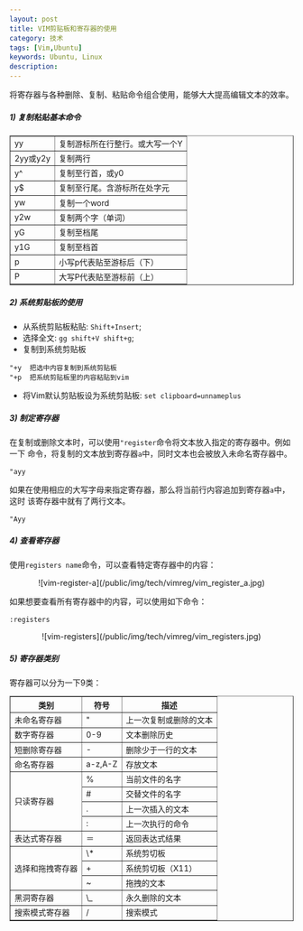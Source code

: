```yaml
---
layout: post
title: VIM剪贴板和寄存器的使用
category: 技术
tags: [Vim,Ubuntu]
keywords: Ubuntu, Linux
description: 
---
```



将寄存器与各种删除、复制、粘贴命令组合使用，能够大大提高编辑文本的效率。

##### **1) 复制粘贴基本命令**

<center>
<table summary="basic-commands" border="1" cellspacing="0" cellpadding="3">
<tbody>
<tr>
<td>yy</td><td>复制游标所在行整行。或大写一个Y</td>
</tr>
<tr>
<td>2yy或y2y</td><td>复制两行</td>
</tr>
<tr>
<td>y^</td><td>复制至行首，或y0</td>
</tr>
<tr>
<td>y$</td><td>复制至行尾。含游标所在处字元</td>
</tr>
<tr>
<td>yw</td><td>复制一个word</td>
</tr>
<tr>
<td>y2w</td><td>复制两个字（单词）</td>
</tr>
<tr>
<td>yG</td><td>复制至档尾</td>
</tr>
<tr>
<td>y1G</td><td>复制至档首</td>
</tr>
<tr>
<td>p</td><td>小写p代表贴至游标后（下）</td>
</tr>
<tr>
<td>P</td><td>大写P代表贴至游标前（上）</td>
</tr>
</tbody>
</table>
</center>


##### **2) 系统剪贴板的使用**

- 从系统剪贴板粘贴: `Shift+Insert`;
- 选择全文: `gg shift+V shift+g`;
- 复制到系统剪贴板    

```vim
"+y  把选中内容复制到系统剪贴板
"+p  把系统剪贴板里的内容粘贴到vim
```

- 将Vim默认剪贴板设为系统剪贴板: `set clipboard=unnameplus`


##### **3) 制定寄存器**
在复制或删除文本时，可以使用`"register`命令将文本放入指定的寄存器中。例如一下
命令，将复制的文本放到寄存器`a`中，同时文本也会被放入未命名寄存器中。  

```vim
"ayy
```

如果在使用相应的大写字母来指定寄存器，那么将当前行内容追加到寄存器`a`中，这时
该寄存器中就有了两行文本。    

```vim
"Ayy
```

##### **4) 查看寄存器**
使用`registers name`命令，可以查看特定寄存器中的内容：   
<center>
![vim-register-a](/public/img/tech/vimreg/vim_register_a.jpg)
</center>

如果想要查看所有寄存器中的内容，可以使用如下命令：

```vim
:registers
```

<center>
![vim-registers](/public/img/tech/vimreg/vim_registers.jpg)
</center>


##### **5) 寄存器类别**
寄存器可以分为一下9类：    

<center>
<table summary="special registers" border="1" cellspacing="0" cellpadding="3">
<tbody>
<tr>
<th>类别</th><th>符号</th><th>描述</th>
</tr>
<tr>
<td>未命名寄存器</td><td>"</td><td>上一次复制或删除的文本</td>
</tr>
<tr>
<td>数字寄存器</td><td>0-9</td><td>文本删除历史</td>
</tr>
<tr>
<td>短删除寄存器</td><td>-</td><td>删除少于一行的文本</td>
</tr>
<tr>
<td>命名寄存器</td><td>a-z,A-Z</td><td>存放文本</td>
</tr>
<tr>
<td rowspan="4">只读寄存器</td>
<td>%</td><td>当前文件的名字</td>
</tr><tr>
<td>#</td><td>交替文件的名字</td>
</tr><tr>
<td>.</td><td>上一次插入的文本</td>
</tr><tr>
<td>:</td><td>上一次执行的命令</td></tr>
<tr><td>表达式寄存器</td><td>＝</td><td>返回表达式结果</td></tr>
<tr><td rowspan="3">选择和拖拽寄存器</td>
<td>\*</td><td>系统剪切板</td></tr>
<tr><td>+</td><td>系统剪切板（X11）</td></tr>
<tr><td>~</td><td>拖拽的文本</td></tr>
<tr><td>黑洞寄存器</td><td>\_</td><td>永久删除的文本</td></tr>
<tr><td>搜索模式寄存器</td><td>/</td><td>搜索模式</td></tr>
</tbody>
</table>
</center>


